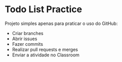 # Todo List Practice

Projeto simples apenas para praticar o uso do GitHub:
- Criar branches
- Abrir issues
- Fazer commits
- Realizar pull requests e merges
- Enviar a atividade no Classroom
